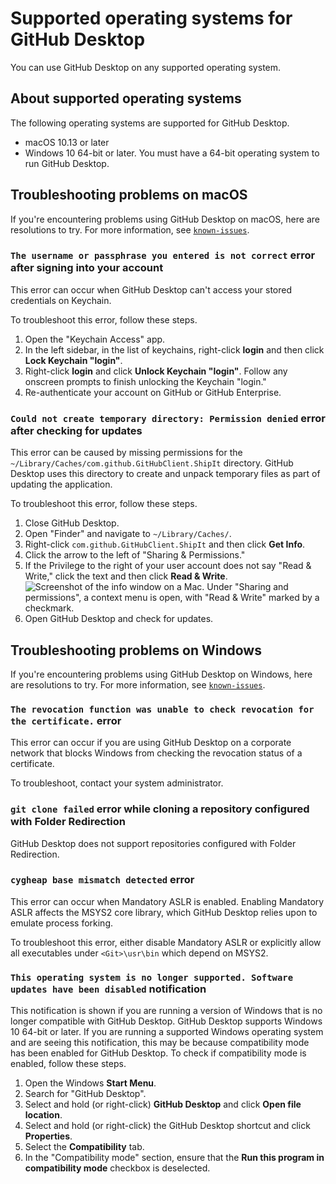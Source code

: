 # Supported operating systems for GitHub Desktop

You can use GitHub Desktop on any supported operating system.

## About supported operating systems

The following operating systems are supported for GitHub Desktop.
- macOS 10.13 or later
- Windows 10 64-bit or later. You must have a 64-bit operating system to run GitHub Desktop.

## Troubleshooting problems on macOS

If you're encountering problems using GitHub Desktop on macOS, here are resolutions to try. For more information, see [`known-issues`](https://github.com/desktop/desktop/blob/development/docs/known-issues.md).

### `The username or passphrase you entered is not correct` error after signing into your account

This error can occur when GitHub Desktop can't access your stored credentials on Keychain.

To troubleshoot this error, follow these steps.

1. Open the "Keychain Access" app.
1. In the left sidebar, in the list of keychains, right-click **login** and then click **Lock Keychain "login"**.
1. Right-click **login** and click **Unlock Keychain "login"**. Follow any onscreen prompts to finish unlocking the Keychain "login."
1. Re-authenticate your account on GitHub or GitHub Enterprise.

### `Could not create temporary directory: Permission denied` error after checking for updates

This error can be caused by missing permissions for the `~/Library/Caches/com.github.GitHubClient.ShipIt` directory. GitHub Desktop uses this directory to create and unpack temporary files as part of updating the application.

To troubleshoot this error, follow these steps.

1. Close GitHub Desktop.
1. Open "Finder" and navigate to `~/Library/Caches/`.
1. Right-click `com.github.GitHubClient.ShipIt` and then click **Get Info**.
1. Click the arrow to the left of "Sharing & Permissions."
1. If the Privilege to the right of your user account does not say "Read & Write," click the text and then click **Read & Write**.
   ![Screenshot of the info window on a Mac. Under "Sharing and permissions", a context menu is open, with "Read & Write" marked by a checkmark.](/assets/images/help/desktop/mac-adjust-permissions.png)
1. Open GitHub Desktop and check for updates.

## Troubleshooting problems on Windows

If you're encountering problems using GitHub Desktop on Windows, here are resolutions to try. For more information, see [`known-issues`](https://github.com/desktop/desktop/blob/development/docs/known-issues.md).

### `The revocation function was unable to check revocation for the certificate.` error

This error can occur if you are using GitHub Desktop on a corporate network that blocks Windows from checking the revocation status of a certificate.

To troubleshoot, contact your system administrator.

### `git clone failed` error while cloning a repository configured with Folder Redirection

GitHub Desktop does not support repositories configured with Folder Redirection.

### `cygheap base mismatch detected` error

This error can occur when Mandatory ASLR is enabled. Enabling Mandatory ASLR affects the MSYS2 core library, which GitHub Desktop relies upon to emulate process forking.

To troubleshoot this error, either disable Mandatory ASLR or explicitly allow all executables under `<Git>\usr\bin` which depend on MSYS2.

### `This operating system is no longer supported. Software updates have been disabled` notification

This notification is shown if you are running a version of Windows that is no longer compatible with GitHub Desktop. GitHub Desktop supports Windows 10 64-bit or later. If you are running a supported Windows operating system and are seeing this notification, this may be because compatibility mode has been enabled for GitHub Desktop. To check if compatibility mode is enabled, follow these steps.

1. Open the Windows **Start Menu**.
1. Search for "GitHub Desktop".
1. Select and hold (or right-click) **GitHub Desktop** and click **Open file location**.
1. Select and hold (or right-click) the GitHub Desktop shortcut and click **Properties**.
1. Select the **Compatibility** tab.
1. In the "Compatibility mode" section, ensure that the **Run this program in compatibility mode** checkbox is deselected.
